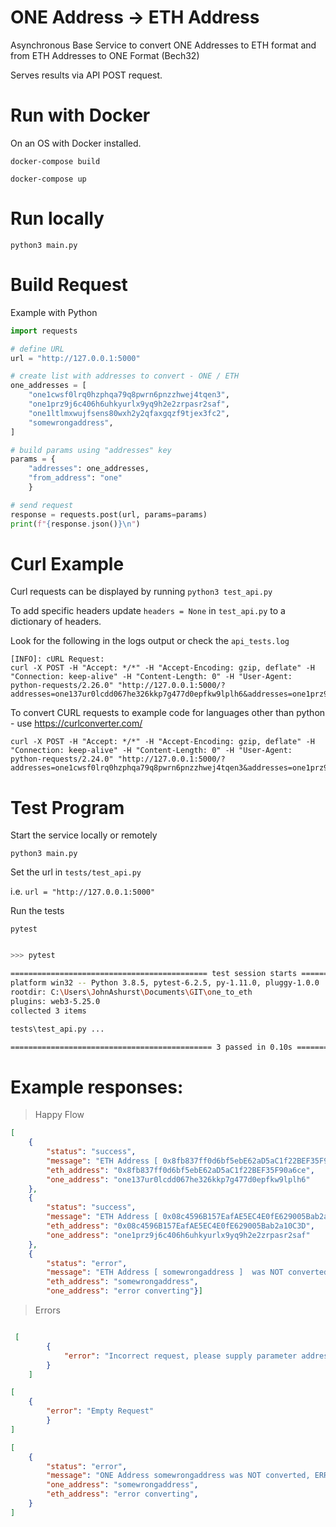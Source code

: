 # ONE Address -> ETH Address

Asynchronous Base Service to convert ONE Addresses to ETH format and from ETH Addresses to ONE Format (Bech32)

Serves results via API POST request.
# Run with Docker

On an OS with Docker installed.

`docker-compose build`

`docker-compose up`

# Run locally

`python3 main.py`

# Build Request

Example with Python

```python
import requests

# define URL
url = "http://127.0.0.1:5000"

# create list with addresses to convert - ONE / ETH
one_addresses = [
    "one1cwsf0lrq0hzphqa79q8pwrn6pnzzhwej4tqen3",
    "one1prz9j6c406h6uhkyurlx9yq9h2e2zrpasr2saf",
    "one1ltlmxwujfsens80wxh2y2qfaxgqzf9tjex3fc2",
    "somewrongaddress",
]

# build params using "addresses" key
params = {
    "addresses": one_addresses, 
    "from_address": "one"
    }

# send request
response = requests.post(url, params=params)
print(f"{response.json()}\n")

```

# Curl Example

Curl requests can be displayed by running `python3 test_api.py`

To add specific headers update `headers = None` in `test_api.py` to a dictionary of headers.

Look for the following in the logs output or check the `api_tests.log`

```
[INFO]: cURL Request:
curl -X POST -H "Accept: */*" -H "Accept-Encoding: gzip, deflate" -H "Connection: keep-alive" -H "Content-Length: 0" -H "User-Agent: python-requests/2.26.0" "http://127.0.0.1:5000/?addresses=one137ur0lcdd067he326kkp7g477d0epfkw9lplh6&addresses=one1prz9j6c406h6uhkyurlx9yq9h2e2zrpasr2saf
```

To convert CURL requests to example code for languages other than python - use https://curlconverter.com/

```curl
curl -X POST -H "Accept: */*" -H "Accept-Encoding: gzip, deflate" -H "Connection: keep-alive" -H "Content-Length: 0" -H "User-Agent: python-requests/2.24.0" "http://127.0.0.1:5000/?addresses=one1cwsf0lrq0hzphqa79q8pwrn6pnzzhwej4tqen3&addresses=one1prz9j6c406h6uhkyurlx9yq9h2e2zrpasr2saf&addresses=one1ltlmxwujfsens80wxh2y2qfaxgqzf9tjex3fc2&addresses=somewrongaddress"
```

# Test Program

Start the service locally or remotely

`python3 main.py`

Set the url in `tests/test_api.py` 

i.e. `url = "http://127.0.0.1:5000"`

Run the tests

`pytest`

``` bash

>>> pytest

============================================ test session starts ============================================= 
platform win32 -- Python 3.8.5, pytest-6.2.5, py-1.11.0, pluggy-1.0.0
rootdir: C:\Users\JohnAshurst\Documents\GIT\one_to_eth
plugins: web3-5.25.0
collected 3 items                                                                                              

tests\test_api.py ...                                                                                   [100%] 

============================================= 3 passed in 0.10s ============================================== 

```

# Example responses:

> Happy Flow

```json
[
    {
        "status": "success",
        "message": "ETH Address [ 0x8fb837ff0d6bf5ebE62aD5aC1f22BEF35F90a6ce ]  Successfully converted to ONE Address [ one137ur0lcdd067he326kkp7g477d0epfkw9lplh6 ]",
        "eth_address": "0x8fb837ff0d6bf5ebE62aD5aC1f22BEF35F90a6ce",
        "one_address": "one137ur0lcdd067he326kkp7g477d0epfkw9lplh6"
    },
    {
        "status": "success",
        "message": "ETH Address [ 0x08c4596B157EafAE5EC4E0fE629005Bab2a10C3D ]  Successfully converted to ONE Address [ one1prz9j6c406h6uhkyurlx9yq9h2e2zrpasr2saf ]",
        "eth_address": "0x08c4596B157EafAE5EC4E0fE629005Bab2a10C3D",
        "one_address": "one1prz9j6c406h6uhkyurlx9yq9h2e2zrpasr2saf"
    },
    {
        "status": "error",
        "message": "ETH Address [ somewrongaddress ]  was NOT converted, ERROR: ONE", 
        "eth_address": "somewrongaddress", 
        "one_address": "error converting"}]

```

> Errors

``` json

 [
        {
            "error": "Incorrect request, please supply parameter addresses with an array of addresses to convert"
        }
    ]

[
    {
        "error": "Empty Request"
        }
]

[
    {
        "status": "error",
        "message": "ONE Address somewrongaddress was NOT converted, ERROR: when sending a str, it must be a hex string. Got: 'somewrongaddress' ",
        "one_address": "somewrongaddress",
        "eth_address": "error converting",
    }
]

```

